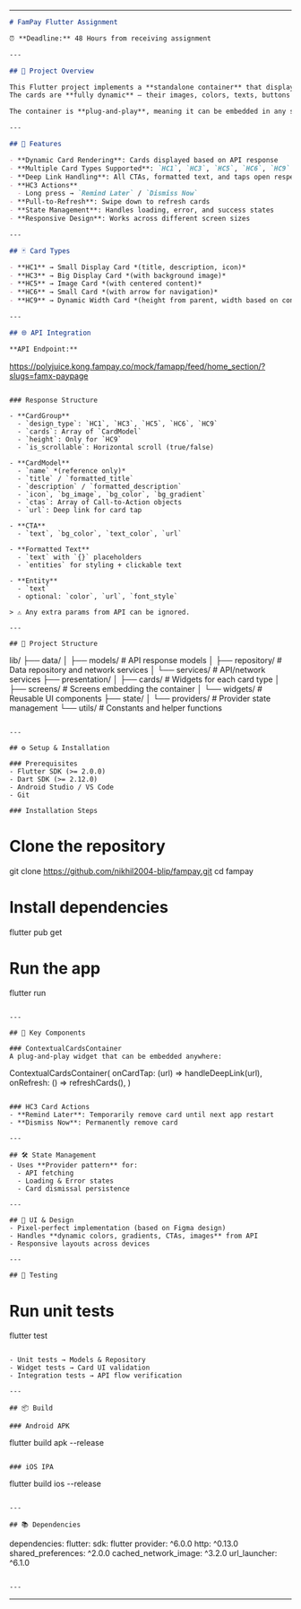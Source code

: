
***

```markdown
# FamPay Flutter Assignment

⏰ **Deadline:** 48 Hours from receiving assignment

---

## 📌 Project Overview

This Flutter project implements a **standalone container** that displays a list of **Contextual Cards** fetched dynamically from an API.  
The cards are **fully dynamic** — their images, colors, texts, buttons (CTAs), and other elements are driven entirely from backend configuration.  

The container is **plug-and-play**, meaning it can be embedded in any screen/widget independently.

---

## 🚀 Features

- **Dynamic Card Rendering**: Cards displayed based on API response  
- **Multiple Card Types Supported**: `HC1`, `HC3`, `HC5`, `HC6`, `HC9`  
- **Deep Link Handling**: All CTAs, formatted text, and taps open respective links  
- **HC3 Actions**  
  - Long press → `Remind Later` / `Dismiss Now`  
- **Pull-to-Refresh**: Swipe down to refresh cards  
- **State Management**: Handles loading, error, and success states  
- **Responsive Design**: Works across different screen sizes  

---

## 🃏 Card Types

- **HC1** → Small Display Card *(title, description, icon)*  
- **HC3** → Big Display Card *(with background image)*  
- **HC5** → Image Card *(with centered content)*  
- **HC6** → Small Card *(with arrow for navigation)*  
- **HC9** → Dynamic Width Card *(height from parent, width based on content)*  

---

## 🌐 API Integration

**API Endpoint:**  
```
https://polyjuice.kong.fampay.co/mock/famapp/feed/home_section/?slugs=famx-paypage
```

### Response Structure

- **CardGroup**  
  - `design_type`: `HC1`, `HC3`, `HC5`, `HC6`, `HC9`  
  - `cards`: Array of `CardModel`  
  - `height`: Only for `HC9`  
  - `is_scrollable`: Horizontal scroll (true/false)  

- **CardModel**  
  - `name` *(reference only)*  
  - `title` / `formatted_title`  
  - `description` / `formatted_description`  
  - `icon`, `bg_image`, `bg_color`, `bg_gradient`  
  - `ctas`: Array of Call-to-Action objects  
  - `url`: Deep link for card tap  

- **CTA**  
  - `text`, `bg_color`, `text_color`, `url`  

- **Formatted Text**  
  - `text` with `{}` placeholders  
  - `entities` for styling + clickable text  

- **Entity**  
  - `text`  
  - optional: `color`, `url`, `font_style`  

> ⚠️ Any extra params from API can be ignored.

---

## 📂 Project Structure

```
lib/
├── data/
│   ├── models/        # API response models
│   ├── repository/    # Data repository and network services
│   └── services/      # API/network services
├── presentation/
│   ├── cards/         # Widgets for each card type
│   ├── screens/       # Screens embedding the container
│   └── widgets/       # Reusable UI components
├── state/
│   └── providers/     # Provider state management
└── utils/             # Constants and helper functions
```

---

## ⚙️ Setup & Installation

### Prerequisites
- Flutter SDK (>= 2.0.0)  
- Dart SDK (>= 2.12.0)  
- Android Studio / VS Code  
- Git  

### Installation Steps

```
# Clone the repository
git clone https://github.com/nikhil2004-blip/fampay.git
cd fampay

# Install dependencies
flutter pub get

# Run the app
flutter run
```

---

## 🔑 Key Components

### ContextualCardsContainer
A plug-and-play widget that can be embedded anywhere:

```
ContextualCardsContainer(
onCardTap: (url) => handleDeepLink(url),
onRefresh: () => refreshCards(),
)
```

### HC3 Card Actions
- **Remind Later**: Temporarily remove card until next app restart  
- **Dismiss Now**: Permanently remove card  

---

## 🛠️ State Management
- Uses **Provider pattern** for:  
  - API fetching  
  - Loading & Error states  
  - Card dismissal persistence  

---

## 🎨 UI & Design
- Pixel-perfect implementation (based on Figma design)  
- Handles **dynamic colors, gradients, CTAs, images** from API  
- Responsive layouts across devices  

---

## 🧪 Testing

```
# Run unit tests
flutter test
```

- Unit tests → Models & Repository  
- Widget tests → Card UI validation  
- Integration tests → API flow verification  

---

## 📦 Build

### Android APK
```
flutter build apk --release
```

### iOS IPA
```
flutter build ios --release
```

---

## 📚 Dependencies

```
dependencies:
flutter:
sdk: flutter
provider: ^6.0.0
http: ^0.13.0
shared_preferences: ^2.0.0
cached_network_image: ^3.2.0
url_launcher: ^6.1.0
```

---
```

***

